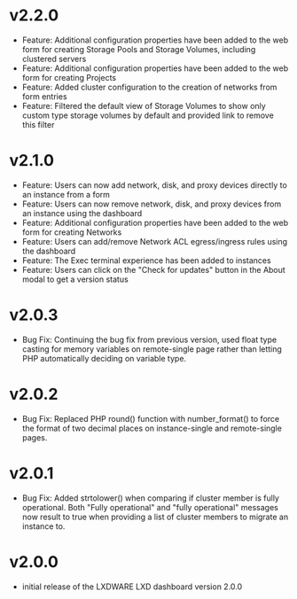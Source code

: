 # v2.2.0
- Feature: Additional configuration properties have been added to the web form for creating Storage Pools and Storage Volumes, including clustered servers
- Feature: Additional configuration properties have been added to the web form for creating Projects
- Feature: Added cluster configuration to the creation of networks from form entries
- Feature: Filtered the default view of Storage Volumes to show only custom type storage volumes by default and provided link to remove this filter

# v2.1.0
- Feature: Users can now add network, disk, and proxy devices directly to an instance from a form
- Feature: Users can now remove network, disk, and proxy devices from an instance using the dashboard
- Feature: Additional configuration properties have been added to the web form for creating Networks
- Feature: Users can add/remove Network ACL egress/ingress rules using the dashboard
- Feature: The Exec terminal experience has been added to instances
- Feature: Users can click on the "Check for updates" button in the About modal to get a version status

# v2.0.3
- Bug Fix: Continuing the bug fix from previous version, used float type casting for memory variables on remote-single page rather than letting PHP automatically deciding on variable type.

# v2.0.2
- Bug Fix: Replaced PHP round() function with number_format() to force the format of two decimal places on instance-single and remote-single pages.

# v2.0.1
- Bug Fix: Added strtolower() when comparing if cluster member is fully operational. Both "Fully operational" and "fully operational" messages now result to true when providing a list of cluster members to migrate an instance to.

# v2.0.0
- initial release of the LXDWARE LXD dashboard version 2.0.0